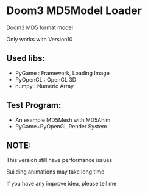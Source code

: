 # Doom3 MD5Model Loader


Doom3 MD5 format model

Only works with Version10

Used libs:
----------
* PyGame : Framework, Loading Image
* PyOpenGL : OpenGL 3D
* numpy : Numeric Array

Test Program:
-------------
* An example MD5Mesh with MD5Anim
* PyGame+PyOpenGL Render System

NOTE: 
-----
This version still have performance issues

Building animations may take long time

If you have any improve idea, please tell me
